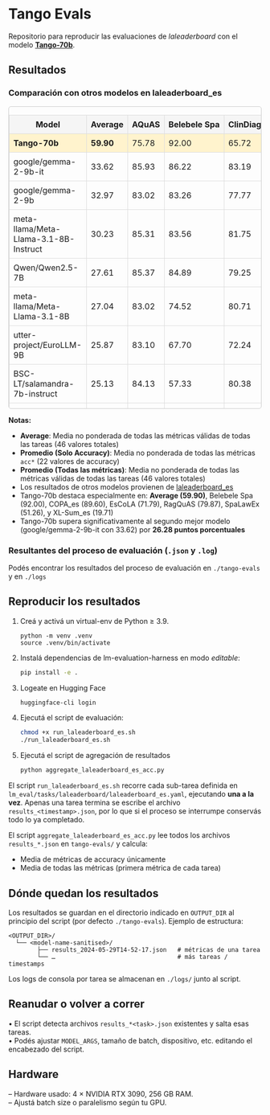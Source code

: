 # Tango Evals

Repositorio para reproducir las evaluaciones de *laleaderboard* con el modelo [**Tango-70b**](https://tangoia.com).

## Resultados

### Comparación con otros modelos en laleaderboard_es

<div class="table-container" style="overflow: auto; max-height: 600px; max-width: 100%; border: 1px solid #ccc; border-radius: 5px;">
<table style="min-width: 100%; border-collapse: collapse;">
<thead style="position: sticky; top: 0; background-color: #f5f5f5;">
<tr>
<th style="padding: 8px; border: 1px solid #ddd; white-space: nowrap;">Model</th>
<th style="padding: 8px; border: 1px solid #ddd; white-space: nowrap;">Average</th>
<th style="padding: 8px; border: 1px solid #ddd; white-space: nowrap;">AQuAS</th>
<th style="padding: 8px; border: 1px solid #ddd; white-space: nowrap;">Belebele Spa</th>
<th style="padding: 8px; border: 1px solid #ddd; white-space: nowrap;">ClinDiagnosES</th>
<th style="padding: 8px; border: 1px solid #ddd; white-space: nowrap;">ClinTreatES</th>
<th style="padding: 8px; border: 1px solid #ddd; white-space: nowrap;">COPA_es</th>
<th style="padding: 8px; border: 1px solid #ddd; white-space: nowrap;">Crows Pairs Spanish</th>
<th style="padding: 8px; border: 1px solid #ddd; white-space: nowrap;">EsCoLA</th>
<th style="padding: 8px; border: 1px solid #ddd; white-space: nowrap;">Fake News ES</th>
<th style="padding: 8px; border: 1px solid #ddd; white-space: nowrap;">HumorQA</th>
<th style="padding: 8px; border: 1px solid #ddd; white-space: nowrap;">MGSM_es</th>
<th style="padding: 8px; border: 1px solid #ddd; white-space: nowrap;">NoticIA</th>
<th style="padding: 8px; border: 1px solid #ddd; white-space: nowrap;">OffendES</th>
<th style="padding: 8px; border: 1px solid #ddd; white-space: nowrap;">OpenBookQA_es</th>
<th style="padding: 8px; border: 1px solid #ddd; white-space: nowrap;">PAWS-X_es</th>
<th style="padding: 8px; border: 1px solid #ddd; white-space: nowrap;">RagQuAS</th>
<th style="padding: 8px; border: 1px solid #ddd; white-space: nowrap;">SpaLawEx</th>
<th style="padding: 8px; border: 1px solid #ddd; white-space: nowrap;">TELEIA</th>
<th style="padding: 8px; border: 1px solid #ddd; white-space: nowrap;">WNLI ES</th>
<th style="padding: 8px; border: 1px solid #ddd; white-space: nowrap;">XL-Sum_es</th>
<th style="padding: 8px; border: 1px solid #ddd; white-space: nowrap;">XNLI_es</th>
<th style="padding: 8px; border: 1px solid #ddd; white-space: nowrap;">XQuAD_es</th>
<th style="padding: 8px; border: 1px solid #ddd; white-space: nowrap;">xStoryCloze_es</th>
<th style="padding: 8px; border: 1px solid #ddd; white-space: nowrap;">Precision</th>
</tr>
</thead>
<tbody>
<tr style="background-color: #fff3cd;">
<td style="padding: 8px; border: 1px solid #ddd;"><strong>Tango-70b</strong></td>
<td style="padding: 8px; border: 1px solid #ddd;"><strong>59.90</strong></td>
<td style="padding: 8px; border: 1px solid #ddd;">75.78</td>
<td style="padding: 8px; border: 1px solid #ddd;">92.00</td>
<td style="padding: 8px; border: 1px solid #ddd;">65.72</td>
<td style="padding: 8px; border: 1px solid #ddd;">63.43</td>
<td style="padding: 8px; border: 1px solid #ddd;">89.60</td>
<td style="padding: 8px; border: 1px solid #ddd;">55.96</td>
<td style="padding: 8px; border: 1px solid #ddd;">71.79</td>
<td style="padding: 8px; border: 1px solid #ddd;">76.57</td>
<td style="padding: 8px; border: 1px solid #ddd;">25.49</td>
<td style="padding: 8px; border: 1px solid #ddd;">32.40</td>
<td style="padding: 8px; border: 1px solid #ddd;">0.86</td>
<td style="padding: 8px; border: 1px solid #ddd;">72.64</td>
<td style="padding: 8px; border: 1px solid #ddd;">34.80</td>
<td style="padding: 8px; border: 1px solid #ddd;">70.95</td>
<td style="padding: 8px; border: 1px solid #ddd;">79.87</td>
<td style="padding: 8px; border: 1px solid #ddd;">51.26</td>
<td style="padding: 8px; border: 1px solid #ddd;">61.90</td>
<td style="padding: 8px; border: 1px solid #ddd;">77.46</td>
<td style="padding: 8px; border: 1px solid #ddd;">19.71</td>
<td style="padding: 8px; border: 1px solid #ddd;">52.37</td>
<td style="padding: 8px; border: 1px solid #ddd;">75.16</td>
<td style="padding: 8px; border: 1px solid #ddd;">74.72</td>
<td style="padding: 8px; border: 1px solid #ddd;">-</td>
</tr>
<tr>
<td style="padding: 8px; border: 1px solid #ddd;">google/gemma-2-9b-it</td>
<td style="padding: 8px; border: 1px solid #ddd;">33.62</td>
<td style="padding: 8px; border: 1px solid #ddd;">85.93</td>
<td style="padding: 8px; border: 1px solid #ddd;">86.22</td>
<td style="padding: 8px; border: 1px solid #ddd;">83.19</td>
<td style="padding: 8px; border: 1px solid #ddd;">81.42</td>
<td style="padding: 8px; border: 1px solid #ddd;">78.80</td>
<td style="padding: 8px; border: 1px solid #ddd;">17.96</td>
<td style="padding: 8px; border: 1px solid #ddd;">34.52</td>
<td style="padding: 8px; border: 1px solid #ddd;">62.94</td>
<td style="padding: 8px; border: 1px solid #ddd;">45.10</td>
<td style="padding: 8px; border: 1px solid #ddd;">0</td>
<td style="padding: 8px; border: 1px solid #ddd;">34.11</td>
<td style="padding: 8px; border: 1px solid #ddd;">64.52</td>
<td style="padding: 8px; border: 1px solid #ddd;">9.33</td>
<td style="padding: 8px; border: 1px solid #ddd;">27.60</td>
<td style="padding: 8px; border: 1px solid #ddd;">88.01</td>
<td style="padding: 8px; border: 1px solid #ddd;">30.53</td>
<td style="padding: 8px; border: 1px solid #ddd;">35.72</td>
<td style="padding: 8px; border: 1px solid #ddd;">52.11</td>
<td style="padding: 8px; border: 1px solid #ddd;">0</td>
<td style="padding: 8px; border: 1px solid #ddd;">24.28</td>
<td style="padding: 8px; border: 1px solid #ddd;">62.29</td>
<td style="padding: 8px; border: 1px solid #ddd;">35.01</td>
<td style="padding: 8px; border: 1px solid #ddd;">bfloat16</td>
</tr>
<tr>
<td style="padding: 8px; border: 1px solid #ddd;">google/gemma-2-9b</td>
<td style="padding: 8px; border: 1px solid #ddd;">32.97</td>
<td style="padding: 8px; border: 1px solid #ddd;">83.02</td>
<td style="padding: 8px; border: 1px solid #ddd;">83.26</td>
<td style="padding: 8px; border: 1px solid #ddd;">77.77</td>
<td style="padding: 8px; border: 1px solid #ddd;">80.93</td>
<td style="padding: 8px; border: 1px solid #ddd;">68.80</td>
<td style="padding: 8px; border: 1px solid #ddd;">13.59</td>
<td style="padding: 8px; border: 1px solid #ddd;">28.79</td>
<td style="padding: 8px; border: 1px solid #ddd;">16.00</td>
<td style="padding: 8px; border: 1px solid #ddd;">45.10</td>
<td style="padding: 8px; border: 1px solid #ddd;">4.80</td>
<td style="padding: 8px; border: 1px solid #ddd;">0.23</td>
<td style="padding: 8px; border: 1px solid #ddd;">66.33</td>
<td style="padding: 8px; border: 1px solid #ddd;">12.00</td>
<td style="padding: 8px; border: 1px solid #ddd;">24.70</td>
<td style="padding: 8px; border: 1px solid #ddd;">86.79</td>
<td style="padding: 8px; border: 1px solid #ddd;">5.88</td>
<td style="padding: 8px; border: 1px solid #ddd;">35.72</td>
<td style="padding: 8px; border: 1px solid #ddd;">4.23</td>
<td style="padding: 8px; border: 1px solid #ddd;">0</td>
<td style="padding: 8px; border: 1px solid #ddd;">29.76</td>
<td style="padding: 8px; border: 1px solid #ddd;">75.33</td>
<td style="padding: 8px; border: 1px solid #ddd;">47.98</td>
<td style="padding: 8px; border: 1px solid #ddd;"></td>
</tr>
<tr>
<td style="padding: 8px; border: 1px solid #ddd;">meta-llama/Meta-Llama-3.1-8B-Instruct</td>
<td style="padding: 8px; border: 1px solid #ddd;">30.23</td>
<td style="padding: 8px; border: 1px solid #ddd;">85.31</td>
<td style="padding: 8px; border: 1px solid #ddd;">83.56</td>
<td style="padding: 8px; border: 1px solid #ddd;">81.75</td>
<td style="padding: 8px; border: 1px solid #ddd;">73.40</td>
<td style="padding: 8px; border: 1px solid #ddd;">72.00</td>
<td style="padding: 8px; border: 1px solid #ddd;">6.03</td>
<td style="padding: 8px; border: 1px solid #ddd;">24.24</td>
<td style="padding: 8px; border: 1px solid #ddd;">60.14</td>
<td style="padding: 8px; border: 1px solid #ddd;">37.25</td>
<td style="padding: 8px; border: 1px solid #ddd;">0</td>
<td style="padding: 8px; border: 1px solid #ddd;">28.71</td>
<td style="padding: 8px; border: 1px solid #ddd;">57.00</td>
<td style="padding: 8px; border: 1px solid #ddd;">12.00</td>
<td style="padding: 8px; border: 1px solid #ddd;">33.20</td>
<td style="padding: 8px; border: 1px solid #ddd;">88.62</td>
<td style="padding: 8px; border: 1px solid #ddd;">19.33</td>
<td style="padding: 8px; border: 1px solid #ddd;">21.43</td>
<td style="padding: 8px; border: 1px solid #ddd;">32.39</td>
<td style="padding: 8px; border: 1px solid #ddd;">0</td>
<td style="padding: 8px; border: 1px solid #ddd;">25.30</td>
<td style="padding: 8px; border: 1px solid #ddd;">69.94</td>
<td style="padding: 8px; border: 1px solid #ddd;">35.54</td>
<td style="padding: 8px; border: 1px solid #ddd;">bfloat16</td>
</tr>
<tr>
<td style="padding: 8px; border: 1px solid #ddd;">Qwen/Qwen2.5-7B</td>
<td style="padding: 8px; border: 1px solid #ddd;">27.61</td>
<td style="padding: 8px; border: 1px solid #ddd;">85.37</td>
<td style="padding: 8px; border: 1px solid #ddd;">84.89</td>
<td style="padding: 8px; border: 1px solid #ddd;">79.25</td>
<td style="padding: 8px; border: 1px solid #ddd;">81.90</td>
<td style="padding: 8px; border: 1px solid #ddd;">62.00</td>
<td style="padding: 8px; border: 1px solid #ddd;">8.81</td>
<td style="padding: 8px; border: 1px solid #ddd;">20.72</td>
<td style="padding: 8px; border: 1px solid #ddd;">42.66</td>
<td style="padding: 8px; border: 1px solid #ddd;">45.10</td>
<td style="padding: 8px; border: 1px solid #ddd;">5.20</td>
<td style="padding: 8px; border: 1px solid #ddd;">3.93</td>
<td style="padding: 8px; border: 1px solid #ddd;">67.03</td>
<td style="padding: 8px; border: 1px solid #ddd;">10.67</td>
<td style="padding: 8px; border: 1px solid #ddd;">29.60</td>
<td style="padding: 8px; border: 1px solid #ddd;">90.43</td>
<td style="padding: 8px; border: 1px solid #ddd;">19.33</td>
<td style="padding: 8px; border: 1px solid #ddd;">14.29</td>
<td style="padding: 8px; border: 1px solid #ddd;">40.85</td>
<td style="padding: 8px; border: 1px solid #ddd;">0</td>
<td style="padding: 8px; border: 1px solid #ddd;">25.30</td>
<td style="padding: 8px; border: 1px solid #ddd;">80.05</td>
<td style="padding: 8px; border: 1px solid #ddd;">38.19</td>
<td style="padding: 8px; border: 1px solid #ddd;">bfloat16</td>
</tr>
<tr>
<td style="padding: 8px; border: 1px solid #ddd;">meta-llama/Meta-Llama-3.1-8B</td>
<td style="padding: 8px; border: 1px solid #ddd;">27.04</td>
<td style="padding: 8px; border: 1px solid #ddd;">83.02</td>
<td style="padding: 8px; border: 1px solid #ddd;">74.52</td>
<td style="padding: 8px; border: 1px solid #ddd;">80.71</td>
<td style="padding: 8px; border: 1px solid #ddd;">81.21</td>
<td style="padding: 8px; border: 1px solid #ddd;">62.00</td>
<td style="padding: 8px; border: 1px solid #ddd;">0</td>
<td style="padding: 8px; border: 1px solid #ddd;">11.53</td>
<td style="padding: 8px; border: 1px solid #ddd;">19.58</td>
<td style="padding: 8px; border: 1px solid #ddd;">45.10</td>
<td style="padding: 8px; border: 1px solid #ddd;">1.60</td>
<td style="padding: 8px; border: 1px solid #ddd;">2.60</td>
<td style="padding: 8px; border: 1px solid #ddd;">66.23</td>
<td style="padding: 8px; border: 1px solid #ddd;">13.07</td>
<td style="padding: 8px; border: 1px solid #ddd;">30.10</td>
<td style="padding: 8px; border: 1px solid #ddd;">90.69</td>
<td style="padding: 8px; border: 1px solid #ddd;">5.88</td>
<td style="padding: 8px; border: 1px solid #ddd;">0</td>
<td style="padding: 8px; border: 1px solid #ddd;">1.41</td>
<td style="padding: 8px; border: 1px solid #ddd;">0</td>
<td style="padding: 8px; border: 1px solid #ddd;">28.86</td>
<td style="padding: 8px; border: 1px solid #ddd;">74.38</td>
<td style="padding: 8px; border: 1px solid #ddd;">41.63</td>
<td style="padding: 8px; border: 1px solid #ddd;">bfloat16</td>
</tr>
<tr>
<td style="padding: 8px; border: 1px solid #ddd;">utter-project/EuroLLM-9B</td>
<td style="padding: 8px; border: 1px solid #ddd;">25.87</td>
<td style="padding: 8px; border: 1px solid #ddd;">83.10</td>
<td style="padding: 8px; border: 1px solid #ddd;">67.70</td>
<td style="padding: 8px; border: 1px solid #ddd;">72.24</td>
<td style="padding: 8px; border: 1px solid #ddd;">74.52</td>
<td style="padding: 8px; border: 1px solid #ddd;">70.40</td>
<td style="padding: 8px; border: 1px solid #ddd;">3.25</td>
<td style="padding: 8px; border: 1px solid #ddd;">18.29</td>
<td style="padding: 8px; border: 1px solid #ddd;">7.34</td>
<td style="padding: 8px; border: 1px solid #ddd;">42.48</td>
<td style="padding: 8px; border: 1px solid #ddd;">3.60</td>
<td style="padding: 8px; border: 1px solid #ddd;">0.19</td>
<td style="padding: 8px; border: 1px solid #ddd;">70.26</td>
<td style="padding: 8px; border: 1px solid #ddd;">17.07</td>
<td style="padding: 8px; border: 1px solid #ddd;">31.00</td>
<td style="padding: 8px; border: 1px solid #ddd;">83.11</td>
<td style="padding: 8px; border: 1px solid #ddd;">5.88</td>
<td style="padding: 8px; border: 1px solid #ddd;">14.29</td>
<td style="padding: 8px; border: 1px solid #ddd;">7.04</td>
<td style="padding: 8px; border: 1px solid #ddd;">0</td>
<td style="padding: 8px; border: 1px solid #ddd;">27.71</td>
<td style="padding: 8px; border: 1px solid #ddd;">76.92</td>
<td style="padding: 8px; border: 1px solid #ddd;">44.01</td>
<td style="padding: 8px; border: 1px solid #ddd;">bfloat16</td>
</tr>
<tr>
<td style="padding: 8px; border: 1px solid #ddd;">BSC-LT/salamandra-7b-instruct</td>
<td style="padding: 8px; border: 1px solid #ddd;">25.13</td>
<td style="padding: 8px; border: 1px solid #ddd;">84.13</td>
<td style="padding: 8px; border: 1px solid #ddd;">57.33</td>
<td style="padding: 8px; border: 1px solid #ddd;">80.38</td>
<td style="padding: 8px; border: 1px solid #ddd;">82.03</td>
<td style="padding: 8px; border: 1px solid #ddd;">62.00</td>
<td style="padding: 8px; border: 1px solid #ddd;">10.67</td>
<td style="padding: 8px; border: 1px solid #ddd;">7.68</td>
<td style="padding: 8px; border: 1px solid #ddd;">8.74</td>
<td style="padding: 8px; border: 1px solid #ddd;">0</td>
<td style="padding: 8px; border: 1px solid #ddd;">0</td>
<td style="padding: 8px; border: 1px solid #ddd;">19.38</td>
<td style="padding: 8px; border: 1px solid #ddd;">67.83</td>
<td style="padding: 8px; border: 1px solid #ddd;">14.93</td>
<td style="padding: 8px; border: 1px solid #ddd;">19.50</td>
<td style="padding: 8px; border: 1px solid #ddd;">88.78</td>
<td style="padding: 8px; border: 1px solid #ddd;">18.21</td>
<td style="padding: 8px; border: 1px solid #ddd;">21.43</td>
<td style="padding: 8px; border: 1px solid #ddd;">9.86</td>
<td style="padding: 8px; border: 1px solid #ddd;">0</td>
<td style="padding: 8px; border: 1px solid #ddd;">24.28</td>
<td style="padding: 8px; border: 1px solid #ddd;">58.31</td>
<td style="padding: 8px; border: 1px solid #ddd;">30.38</td>
<td style="padding: 8px; border: 1px solid #ddd;">bfloat16</td>
</tr>
<tr>
<td style="padding: 8px; border: 1px solid #ddd;">utter-project/EuroLLM-9B-Instruct</td>
<td style="padding: 8px; border: 1px solid #ddd;">24.46</td>
<td style="padding: 8px; border: 1px solid #ddd;">84.81</td>
<td style="padding: 8px; border: 1px solid #ddd;">69.78</td>
<td style="padding: 8px; border: 1px solid #ddd;">80.90</td>
<td style="padding: 8px; border: 1px solid #ddd;">77.76</td>
<td style="padding: 8px; border: 1px solid #ddd;">72.40</td>
<td style="padding: 8px; border: 1px solid #ddd;">11.20</td>
<td style="padding: 8px; border: 1px solid #ddd;">24.57</td>
<td style="padding: 8px; border: 1px solid #ddd;">38.11</td>
<td style="padding: 8px; border: 1px solid #ddd;">26.80</td>
<td style="padding: 8px; border: 1px solid #ddd;">0</td>
<td style="padding: 8px; border: 1px solid #ddd;">26.80</td>
<td style="padding: 8px; border: 1px solid #ddd;">61.91</td>
<td style="padding: 8px; border: 1px solid #ddd;">13.60</td>
<td style="padding: 8px; border: 1px solid #ddd;">26.10</td>
<td style="padding: 8px; border: 1px solid #ddd;">90.79</td>
<td style="padding: 8px; border: 1px solid #ddd;">13.73</td>
<td style="padding: 8px; border: 1px solid #ddd;">21.43</td>
<td style="padding: 8px; border: 1px solid #ddd;">29.58</td>
<td style="padding: 8px; border: 1px solid #ddd;">0</td>
<td style="padding: 8px; border: 1px solid #ddd;">24.82</td>
<td style="padding: 8px; border: 1px solid #ddd;">58.48</td>
<td style="padding: 8px; border: 1px solid #ddd;">33.69</td>
<td style="padding: 8px; border: 1px solid #ddd;">bfloat16</td>
</tr>
<tr>
<td style="padding: 8px; border: 1px solid #ddd;">CohereForAI/aya-expanse-8b</td>
<td style="padding: 8px; border: 1px solid #ddd;">24.30</td>
<td style="padding: 8px; border: 1px solid #ddd;">83.45</td>
<td style="padding: 8px; border: 1px solid #ddd;">77.78</td>
<td style="padding: 8px; border: 1px solid #ddd;">78.88</td>
<td style="padding: 8px; border: 1px solid #ddd;">72.24</td>
<td style="padding: 8px; border: 1px solid #ddd;">68.00</td>
<td style="padding: 8px; border: 1px solid #ddd;">9.21</td>
<td style="padding: 8px; border: 1px solid #ddd;">15.53</td>
<td style="padding: 8px; border: 1px solid #ddd;">19.58</td>
<td style="padding: 8px; border: 1px solid #ddd;">0</td>
<td style="padding: 8px; border: 1px solid #ddd;">0</td>
<td style="padding: 8px; border: 1px solid #ddd;">0.46</td>
<td style="padding: 8px; border: 1px solid #ddd;">62.23</td>
<td style="padding: 8px; border: 1px solid #ddd;">8.53</td>
<td style="padding: 8px; border: 1px solid #ddd;">33.90</td>
<td style="padding: 8px; border: 1px solid #ddd;">89.02</td>
<td style="padding: 8px; border: 1px solid #ddd;">13.73</td>
<td style="padding: 8px; border: 1px solid #ddd;">50.00</td>
<td style="padding: 8px; border: 1px solid #ddd;">38.03</td>
<td style="padding: 8px; border: 1px solid #ddd;">0</td>
<td style="padding: 8px; border: 1px solid #ddd;">15.79</td>
<td style="padding: 8px; border: 1px solid #ddd;">77.98</td>
<td style="padding: 8px; border: 1px solid #ddd;">34.08</td>
<td style="padding: 8px; border: 1px solid #ddd;">float16</td>
</tr>
<tr>
<td style="padding: 8px; border: 1px solid #ddd;">BSC-LT/salamandra-7b</td>
<td style="padding: 8px; border: 1px solid #ddd;">24.04</td>
<td style="padding: 8px; border: 1px solid #ddd;">81.93</td>
<td style="padding: 8px; border: 1px solid #ddd;">22.07</td>
<td style="padding: 8px; border: 1px solid #ddd;">74.68</td>
<td style="padding: 8px; border: 1px solid #ddd;">78.11</td>
<td style="padding: 8px; border: 1px solid #ddd;">62.80</td>
<td style="padding: 8px; border: 1px solid #ddd;">5.37</td>
<td style="padding: 8px; border: 1px solid #ddd;">21.46</td>
<td style="padding: 8px; border: 1px solid #ddd;">19.58</td>
<td style="padding: 8px; border: 1px solid #ddd;">45.10</td>
<td style="padding: 8px; border: 1px solid #ddd;">2.40</td>
<td style="padding: 8px; border: 1px solid #ddd;">0.17</td>
<td style="padding: 8px; border: 1px solid #ddd;">57.27</td>
<td style="padding: 8px; border: 1px solid #ddd;">10.40</td>
<td style="padding: 8px; border: 1px solid #ddd;">18.60</td>
<td style="padding: 8px; border: 1px solid #ddd;">87.78</td>
<td style="padding: 8px; border: 1px solid #ddd;">5.88</td>
<td style="padding: 8px; border: 1px solid #ddd;">0</td>
<td style="padding: 8px; border: 1px solid #ddd;">15.49</td>
<td style="padding: 8px; border: 1px solid #ddd;">0</td>
<td style="padding: 8px; border: 1px solid #ddd;">26.15</td>
<td style="padding: 8px; border: 1px solid #ddd;">69.21</td>
<td style="padding: 8px; border: 1px solid #ddd;">46.92</td>
</tr>
</tbody>
</table>
</div>

**Notas:**
- **Average**: Media no ponderada de todas las métricas válidas de todas las tareas (46 valores totales)
- **Promedio (Solo Accuracy)**: Media no ponderada de todas las métricas `acc*` (22 valores de accuracy)
- **Promedio (Todas las métricas)**: Media no ponderada de todas las métricas válidas de todas las tareas (46 valores totales)
- Los resultados de otros modelos provienen de [laleaderboard_es](https://huggingface.co/spaces/laleaderboard/laleaderboard_es)
- Tango-70b destaca especialmente en: **Average (59.90)**, Belebele Spa (92.00), COPA_es (89.60), EsCoLA (71.79), RagQuAS (79.87), SpaLawEx (51.26), y XL-Sum_es (19.71)
- Tango-70b supera significativamente al segundo mejor modelo (google/gemma-2-9b-it con 33.62) por **26.28 puntos porcentuales**



### Resultantes del proceso de evaluación (`.json` y `.log`)
Podés encontrar los resultados del proceso de evaluación en `./tango-evals` y en `./logs` 

## Reproducir los resultados

1. Creá y activá un virtual-env de Python ≥ 3.9.  
   ```
   python -m venv .venv
   source .venv/bin/activate
   ```

2. Instalá dependencias de lm-evaluation-harness en modo *editable*:

   ```bash
   pip install -e .
   ```

3. Logeate en Hugging Face

   ```bash
   huggingface-cli login
   ```

4. Ejecutá el script de evaluación:

   ```bash
   chmod +x run_laleaderboard_es.sh
   ./run_laleaderboard_es.sh
   ```

5. Ejecutá el script de agregación de resultados
   ```bash
   python aggregate_laleaderboard_es_acc.py
   ```

El script `run_laleaderboard_es.sh` recorre cada sub-tarea definida en
`lm_eval/tasks/laleaderboard/laleaderboard_es.yaml`, ejecutando **una a la vez**. Apenas una tarea termina se escribe el archivo `results_<timestamp>.json`, por lo que si el proceso se interrumpe conservás todo lo ya completado.


El script `aggregate_laleaderboard_es_acc.py` lee todos los archivos `results_*.json` en `tango-evals/` y calcula:
- Media de métricas de accuracy únicamente
- Media de todas las métricas (primera métrica de cada tarea)



## Dónde quedan los resultados

Los resultados se guardan en el directorio indicado en `OUTPUT_DIR` al principio del script (por defecto `./tango-evals`). Ejemplo de estructura:

```
<OUTPUT_DIR>/
  └── <model-name-sanitised>/
        ├── results_2024-05-29T14-52-17.json   # métricas de una tarea
        └── …                                  # más tareas / timestamps
```

Los logs de consola por tarea se almacenan en `./logs/` junto al script.

## Reanudar o volver a correr

• El script detecta archivos `results_*<task>.json` existentes y salta esas tareas.  
• Podés ajustar `MODEL_ARGS`, tamaño de batch, dispositivo, etc. editando el encabezado del script.

## Hardware

– Hardware usado: 4 × NVIDIA RTX 3090, 256 GB RAM.  
– Ajustá batch size o paralelismo según tu GPU.

